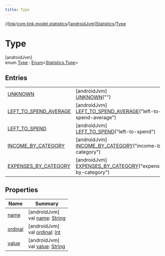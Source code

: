 ```yaml
---
title: Type
---
```

//[link](../../../../index.html)/[com.tink.model.statistics](../../index.html)/[[androidJvm]Statistics](../index.html)/[Type](index.html)



# Type



[androidJvm]\
enum [Type](index.html) : [Enum](https://kotlinlang.org/api/latest/jvm/stdlib/kotlin/-enum/index.html)&lt;[Statistics.Type](index.html)&gt;



## Entries


| | |
|---|---|
| [UNKNOWN](-u-n-k-n-o-w-n/index.html) | [androidJvm]<br>[UNKNOWN](-u-n-k-n-o-w-n/index.html)(&quot;&quot;) |
| [LEFT_TO_SPEND_AVERAGE](-l-e-f-t_-t-o_-s-p-e-n-d_-a-v-e-r-a-g-e/index.html) | [androidJvm]<br>[LEFT_TO_SPEND_AVERAGE](-l-e-f-t_-t-o_-s-p-e-n-d_-a-v-e-r-a-g-e/index.html)(&quot;left-to-spend-average&quot;) |
| [LEFT_TO_SPEND](-l-e-f-t_-t-o_-s-p-e-n-d/index.html) | [androidJvm]<br>[LEFT_TO_SPEND](-l-e-f-t_-t-o_-s-p-e-n-d/index.html)(&quot;left-to-spend&quot;) |
| [INCOME_BY_CATEGORY](-i-n-c-o-m-e_-b-y_-c-a-t-e-g-o-r-y/index.html) | [androidJvm]<br>[INCOME_BY_CATEGORY](-i-n-c-o-m-e_-b-y_-c-a-t-e-g-o-r-y/index.html)(&quot;income-by-category&quot;) |
| [EXPENSES_BY_CATEGORY](-e-x-p-e-n-s-e-s_-b-y_-c-a-t-e-g-o-r-y/index.html) | [androidJvm]<br>[EXPENSES_BY_CATEGORY](-e-x-p-e-n-s-e-s_-b-y_-c-a-t-e-g-o-r-y/index.html)(&quot;expenses-by-category&quot;) |


## Properties


| Name | Summary |
|---|---|
| [name](../../../com.tink.service.network/[android-jvm]-sdk-client/-t-i-n-k_-l-i-n-k/index.html#-372974862%2FProperties%2F-812656150) | [androidJvm]<br>val [name](../../../com.tink.service.network/[android-jvm]-sdk-client/-t-i-n-k_-l-i-n-k/index.html#-372974862%2FProperties%2F-812656150): [String](https://kotlinlang.org/api/latest/jvm/stdlib/kotlin/-string/index.html) |
| [ordinal](../../../com.tink.service.network/[android-jvm]-sdk-client/-t-i-n-k_-l-i-n-k/index.html#-739389684%2FProperties%2F-812656150) | [androidJvm]<br>val [ordinal](../../../com.tink.service.network/[android-jvm]-sdk-client/-t-i-n-k_-l-i-n-k/index.html#-739389684%2FProperties%2F-812656150): [Int](https://kotlinlang.org/api/latest/jvm/stdlib/kotlin/-int/index.html) |
| [value](value.html) | [androidJvm]<br>val [value](value.html): [String](https://kotlinlang.org/api/latest/jvm/stdlib/kotlin/-string/index.html) |

